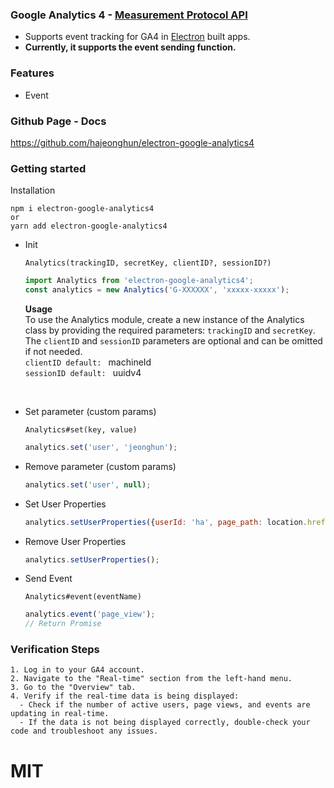 ### Google Analytics 4 - [Measurement Protocol API](https://developers.google.com/analytics/devguides/collection/protocol/ga4?hl=ko)

- Supports event tracking for GA4 in [Electron](http://electron.atom.io/) built apps.
- **Currently, it supports the event sending function.**  

### Features
- Event

### Github Page - Docs
https://github.com/hajeonghun/electron-google-analytics4

### Getting started
Installation
```
npm i electron-google-analytics4
or
yarn add electron-google-analytics4
```

* Init

  `Analytics(trackingID, secretKey, clientID?, sessionID?)`
  ```javascript
  import Analytics from 'electron-google-analytics4';
  const analytics = new Analytics('G-XXXXXX', 'xxxxx-xxxxx');
  ```
  **Usage**  
  To use the Analytics module, create a new instance of the Analytics class by providing the required parameters: `trackingID` and `secretKey`.  
  The `clientID` and `sessionID` parameters are optional and can be omitted if not needed.   
  `clientID default: ` machineId  
  `sessionID default: ` uuidv4  
<br/>

* Set parameter (custom params)

  `Analytics#set(key, value)`
    ```javascript
    analytics.set('user', 'jeonghun');
    ```

* Remove parameter (custom params)

    ```javascript
    analytics.set('user', null);
    ```

* Set User Properties

    ```javascript
    analytics.setUserProperties({userId: 'ha', page_path: location.href});
    ```
  
* Remove User Properties

    ```javascript
    analytics.setUserProperties();
    ```

* Send Event

  `Analytics#event(eventName)` 
  ```javascript
  analytics.event('page_view');
  // Return Promise
  ```

### Verification Steps
```
1. Log in to your GA4 account.
2. Navigate to the "Real-time" section from the left-hand menu.
3. Go to the "Overview" tab.
4. Verify if the real-time data is being displayed:
  - Check if the number of active users, page views, and events are updating in real-time.
  - If the data is not being displayed correctly, double-check your code and troubleshoot any issues.
```
# MIT
